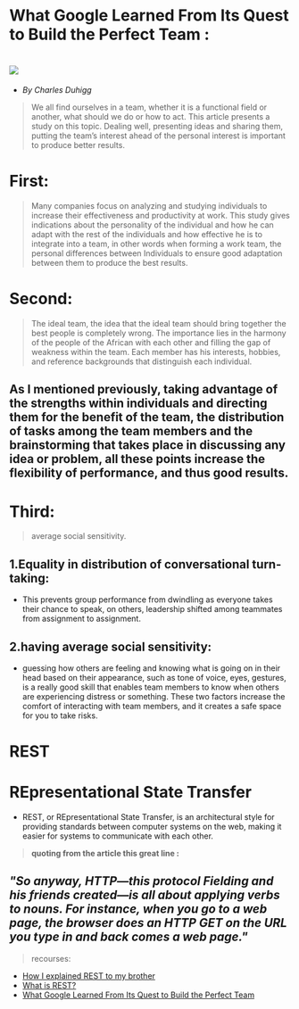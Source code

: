 
# What Google Learned From Its Quest to Build the Perfect Team :
# ![](https://vitalitychicago.com/wp-content/uploads/2016/03/How-To-Create-High-Performing-Teams2.png)

- *By Charles Duhigg*
>We all find ourselves in a team, whether it is a functional field or another, what should we do or how to act. This article presents a study on this topic.
Dealing well, presenting ideas and sharing them, putting the team’s interest ahead of the personal interest is important to produce better results.
# First:
>Many companies focus on analyzing and studying individuals to increase their effectiveness and productivity at work. This study gives indications about the personality of the individual and how he can adapt with the rest of the individuals and how effective he is to integrate into a team, in other words when forming a work team, the personal differences between Individuals to ensure good adaptation between them to produce the best results.
# Second:
>The ideal team, the idea that the ideal team should bring together the best people is completely wrong. The importance lies in the harmony of the people of the African with each other and filling the gap of weakness within the team. Each member has his interests, hobbies, and reference backgrounds that distinguish each individual.
## As I mentioned previously, taking advantage of the strengths within individuals and directing them for the benefit of the team, the distribution of tasks among the team members and the brainstorming that takes place in discussing any idea or problem, all these points increase the flexibility of performance, and thus good results.
# Third:
>average social sensitivity.
## 1.Equality in distribution of conversational turn-taking:
- This prevents group performance from dwindling as everyone takes their chance to speak, on others, leadership shifted among teammates from assignment to assignment.
## 2.having average social sensitivity: 
- guessing how others are feeling and knowing what is going on in their head based on their appearance, such as tone of voice, eyes, gestures, is a really good skill that enables team members to know when others are experiencing distress or something.
These two factors increase the comfort of interacting with team members, and it creates a safe space for you to take risks.

# REST 
# REpresentational State Transfer
- REST, or REpresentational State Transfer, is an architectural style for providing standards between computer systems on the web, making it easier for systems to communicate with each other.
>**quoting from the article this great line :**
## ***"So anyway, HTTP—this protocol Fielding and his friends created—is all about applying verbs to nouns. For instance, when you go to a web page, the browser does an HTTP GET on the URL you type in and back comes a web page."***


>recourses:
- [How I explained REST to my brother](https://gist.github.com/brookr/5977550)
- [What is REST?](https://www.codecademy.com/articles/what-is-rest)
- [What Google Learned From Its Quest to Build the Perfect Team](https://www.nytimes.com/2016/02/28/magazine/what-google-learned-from-its-quest-to-build-the-perfect-team.html)

